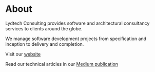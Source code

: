 # About

Lydtech Consulting provides software and architectural consultancy services to clients around the globe.

We manage software development projects from specification and inception to delivery and completion.

Visit our [website](https://www.lydtechconsulting.com/)

Read our technical articles in our [Medium publication](https://medium.com/lydtech-consulting)
